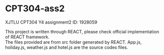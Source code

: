 # CPT304-ass2
XJTLU CPT304 Y4 assignment2
ID: 1928059

This project is written through REACT, please check official implementation of REACT framework.  
The files provided are from src folder generated by REACT. App.js, holiday.js, weather.js and hotel.js are the source codes files.

